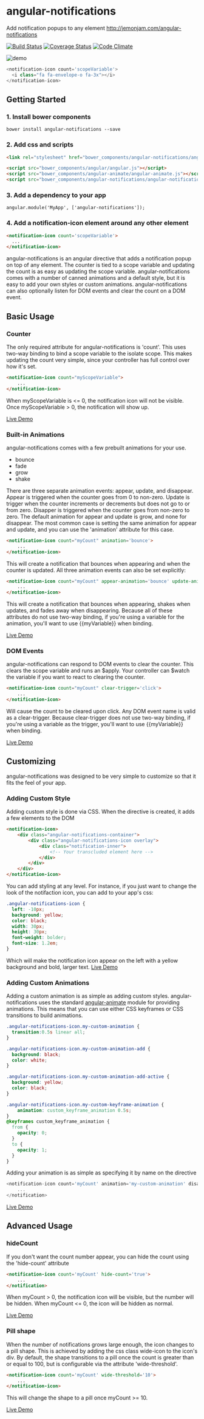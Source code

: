 # angular-notifications
Add notification popups to any element http://jemonjam.com/angular-notifications

[![Build Status](https://travis-ci.org/jacob-meacham/angular-notifications.svg?branch=develop)](https://travis-ci.org/jacob-meacham/angular-notifications)
[![Coverage Status](https://coveralls.io/repos/jacob-meacham/angular-notifications/badge.svg?branch=develop)](https://coveralls.io/r/jacob-meacham/angular-notifications?branch=develop)
[![Code Climate](https://codeclimate.com/github/jacob-meacham/grunt-lcov-merge/badges/gpa.svg)](https://codeclimate.com/github/jacob-meacham/grunt-lcov-merge)

![demo](http://i.imgur.com/t6q2wqq.gif)

```js
<notification-icon count='scopeVariable'>
  <i class="fa fa-envelope-o fa-3x"></i>
</notification-icon>
```

## Getting Started
### 1. Install bower components
```shell
bower install angular-notifications --save
```

### 2. Add css and scripts
```html
<link rel="stylesheet" href="bower_components/angular-notifications/angular-notifications.min.css">

<script src="bower_components/angular/angular.js"></script>
<script src="bower_components/angular-animate/angular-animate.js"></script>
<script src="bower_components/angular-notifications/angular-notifications.min.js"></script>
```

### 3. Add a dependency to your app
```
angular.module('MyApp', ['angular-notifications']);
```

### 4. Add a notification-icon element around any other element
```html
<notification-icon count='scopeVariable'>
  ...
</notification-icon>
```

angular-notifications is an angular directive that adds a notification popup on top of any element. The counter is tied to a scope variable and updating the count is as easy as updating the scope variable. angular-notifications comes with a number of canned animations and a default style, but it is easy to add your own styles or custom animations. angular-notifications can also optionally listen for DOM events and clear the count on a DOM event.

## Basic Usage

### Counter
The only required attribute for angular-notifications is 'count'. This uses two-way binding to bind a scope variable to the isolate scope. This makes updating the count very simple, since your controller has full control over how it's set.
```html
<notification-icon count="myScopeVariable">
    ...
</notification-icon>
```
When myScopeVariable is <= 0, the notification icon will not be visible. Once myScopeVariable > 0, the notification will show up.

[Live Demo](http://jemonjam.com/angular-notifications#basic)

### Built-in Animations
angular-notifications comes with a few prebuilt animations for your use.

* bounce
* fade
* grow
* shake

There are three separate animation events: appear, update, and disappear. Appear is triggered when the counter goes from 0 to non-zero. Update is trigger when the counter increments or decrements but does not go to or from zero. Disapper is triggered when the counter goes from non-zero to zero. The default animation for appear and update is grow, and none for disappear. The most common case is setting the same animation for appear and update, and you can use the 'animation' attribute for this case.

```html
<notification-icon count="myCount" animation='bounce'>
    ...
</notification-icon>
```
This will create a notification that bounces when appearing and when the counter is updated. All three animation events can also be set explicitly:

```html
<notification-icon count="myCount" appear-animation='bounce' update-animation='shake' disappear-animation='fade'>
    ...
</notification-icon>
```
This will create a notification that bounces when appearing, shakes when updates, and fades away when disappearing. Because all of these attributes do not use two-way binding, if you're using a variable for the animation, you'll want to use {{myVariable}} when binding.

[Live Demo](http://jemonjam.com/angular-notifications#animations)

### DOM Events
angular-notifications can respond to DOM events to clear the counter. This clears the scope variable and runs an $apply. Your controller can $watch the variable if you want to react to clearing the counter.

```html
<notification-icon count="myCount" clear-trigger='click'>
    ...
</notification-icon>
```
Will cause the count to be cleared upon click. Any DOM event name is valid as a clear-trigger. Because clear-trigger does not use two-way binding, if you're using a variable as the trigger, you'll want to use {{myVariable}} when binding.

[Live Demo](http://jemonjam.com/angular-notifications#dom-events)

## Customizing
angular-notifications was designed to be very simple to customize so that it fits the feel of your app.

### Adding Custom Style
Adding custom style is done via CSS. When the directive is created, it adds a few elements to the DOM
```html
<notification-icon>
    <div class="angular-notifications-container">
        <div class="angular-notifications-icon overlay">
            <div class="notification-inner">
                <!-- Your transcluded element here -->
            </div>
        </div>
    </div>
</notification-icon>
```

You can add styling at any level. For instance, if you just want to change the look of the notifaction icon, you can add to your app's css:

```css
.angular-notifications-icon {
  left: -10px;
  background: yellow;
  color: black;
  width: 30px;
  height: 30px;
  font-weight: bolder;
  font-size: 1.2em;
}
```
Which will make the notification icon appear on the left with a yellow background and bold, larger text.
[Live Demo](http://jemonjam.com/angular-notifications#custom-style)

### Adding Custom Animations
Adding a custom animation is as simple as adding custom styles. angular-notifications uses the standard [angular-animate](https://docs.angularjs.org/guide/animations) module for providing animations. This means that you can use either CSS keyframes or CSS transitions to build animations.

```css
.angular-notifications-icon.my-custom-animation {
  transition:0.5s linear all;
}

.angular-notifications-icon.my-custom-animation-add {
  background: black;
  color: white;
}

.angular-notifications-icon.my-custom-animation-add-active {
  background: yellow;
  color: black;
}

.angular-notifications-icon.my-custom-keyframe-animation {
    animation: custom_keyframe_animation 0.5s;
}
@keyframes custom_keyframe_animation {
  from {
    opacity: 0;
  }
  to {
    opacity: 1;
  }
}
```

Adding your animation is as simple as specifying it by name on the directive
```js
<notification-icon count='myCount' animation='my-custom-animation' disappear-animation='my-custom-keyframe-animation'>
    ...
</notification>
```
[Live Demo](http://jemonjam.com/angular-notifications#custom-style)

## Advanced Usage

### hideCount
If you don't want the count number appear, you can hide the count using the 'hide-count' attribute
```html
<notification-icon count='myCount' hide-count='true'>
    ...
</notification>
```
When myCount > 0, the notification icon will be visible, but the number will be hidden. When myCount <= 0, the icon will be hidden as normal.

[Live Demo](http://jemonjam.com/angular-notifications#hide-count)

### Pill shape
When the number of notifications grows large enough, the icon changes to a pill shape. This is achieved by adding the css class wide-icon to the icon's div. By default, the shape transitions to a pill once the count is greater than or equal to 100, but is configurable via the attribute 'wide-threshold'.
```html
<notification-icon count='myCount' wide-threshold='10'>
    ...
</notification-icon>
```
This will change the shape to a pill once myCount >= 10.

[Live Demo](http://jemonjam.com/angular-notifications#pill)

###